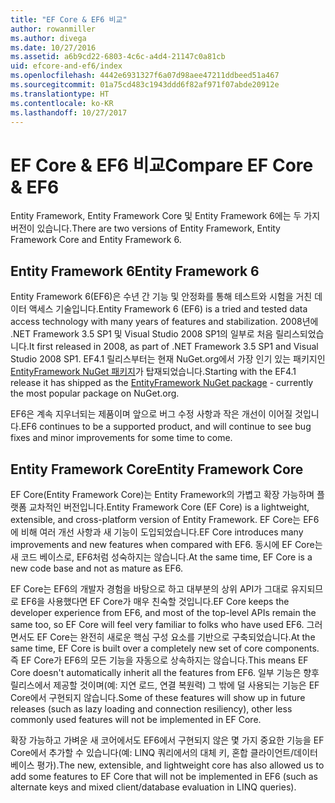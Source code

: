 ```yaml
---
title: "EF Core & EF6 비교"
author: rowanmiller
ms.author: divega
ms.date: 10/27/2016
ms.assetid: a6b9cd22-6803-4c6c-a4d4-21147c0a81cb
uid: efcore-and-ef6/index
ms.openlocfilehash: 4442e6931327f6a07d98aee47211ddbeed51a467
ms.sourcegitcommit: 01a75cd483c1943ddd6f82af971f07abde20912e
ms.translationtype: HT
ms.contentlocale: ko-KR
ms.lasthandoff: 10/27/2017
---
```

# <a name="compare-ef-core--ef6"></a><span data-ttu-id="8b6b1-102">EF Core & EF6 비교</span><span class="sxs-lookup"><span data-stu-id="8b6b1-102">Compare EF Core & EF6</span></span>

<span data-ttu-id="8b6b1-103">Entity Framework, Entity Framework Core 및 Entity Framework 6에는 두 가지 버전이 있습니다.</span><span class="sxs-lookup"><span data-stu-id="8b6b1-103">There are two versions of Entity Framework, Entity Framework Core and Entity Framework 6.</span></span>

## <a name="entity-framework-6"></a><span data-ttu-id="8b6b1-104">Entity Framework 6</span><span class="sxs-lookup"><span data-stu-id="8b6b1-104">Entity Framework 6</span></span>

<span data-ttu-id="8b6b1-105">Entity Framework 6(EF6)은 수년 간 기능 및 안정화를 통해 테스트와 시험을 거친 데이터 액세스 기술입니다.</span><span class="sxs-lookup"><span data-stu-id="8b6b1-105">Entity Framework 6 (EF6) is a tried and tested data access technology with many years of features and stabilization.</span></span> <span data-ttu-id="8b6b1-106">2008년에 .NET Framework 3.5 SP1 및 Visual Studio 2008 SP1의 일부로 처음 릴리스되었습니다.</span><span class="sxs-lookup"><span data-stu-id="8b6b1-106">It first released in 2008, as part of .NET Framework 3.5 SP1 and Visual Studio 2008 SP1.</span></span> <span data-ttu-id="8b6b1-107">EF4.1 릴리스부터는 현재 NuGet.org에서 가장 인기 있는 패키지인 [EntityFramework NuGet 패키지](https://www.nuget.org/packages/EntityFramework/)가 탑재되었습니다.</span><span class="sxs-lookup"><span data-stu-id="8b6b1-107">Starting with the EF4.1 release it has shipped as the [EntityFramework NuGet package](https://www.nuget.org/packages/EntityFramework/) - currently the most popular package on NuGet.org.</span></span>

<span data-ttu-id="8b6b1-108">EF6은 계속 지우너되는 제품이며 앞으로 버그 수정 사항과 작은 개선이 이어질 것입니다.</span><span class="sxs-lookup"><span data-stu-id="8b6b1-108">EF6 continues to be a supported product, and will continue to see bug fixes and minor improvements for some time to come.</span></span>

## <a name="entity-framework-core"></a><span data-ttu-id="8b6b1-109">Entity Framework Core</span><span class="sxs-lookup"><span data-stu-id="8b6b1-109">Entity Framework Core</span></span>

<span data-ttu-id="8b6b1-110">EF Core(Entity Framework Core)는 Entity Framework의 가볍고 확장 가능하며 플랫폼 교차적인 버전입니다.</span><span class="sxs-lookup"><span data-stu-id="8b6b1-110">Entity Framework Core (EF Core) is a lightweight, extensible, and cross-platform version of Entity Framework.</span></span> <span data-ttu-id="8b6b1-111">EF Core는 EF6에 비해 여러 개선 사항과 새 기능이 도입되었습니다.</span><span class="sxs-lookup"><span data-stu-id="8b6b1-111">EF Core introduces many improvements and new features when compared with EF6.</span></span> <span data-ttu-id="8b6b1-112">동시에 EF Core는 새 코드 베이스로, EF6처럼 성숙하지는 않습니다.</span><span class="sxs-lookup"><span data-stu-id="8b6b1-112">At the same time, EF Core is a new code base and not as mature as EF6.</span></span>

<span data-ttu-id="8b6b1-113">EF Core는 EF6의 개발자 경험을 바탕으로 하고 대부분의 상위 API가 그대로 유지되므로 EF6을 사용했다면 EF Core가 매우 친숙할 것입니다.</span><span class="sxs-lookup"><span data-stu-id="8b6b1-113">EF Core keeps the developer experience from EF6, and most of the top-level APIs remain the same too, so EF Core will feel very familiar to folks who have used EF6.</span></span> <span data-ttu-id="8b6b1-114">그러면서도 EF Core는 완전히 새로운 핵심 구성 요소를 기반으로 구축되었습니다.</span><span class="sxs-lookup"><span data-stu-id="8b6b1-114">At the same time, EF Core is built over a completely new set of core components.</span></span> <span data-ttu-id="8b6b1-115">즉 EF Core가 EF6의 모든 기능을 자동으로 상속하지는 않습니다.</span><span class="sxs-lookup"><span data-stu-id="8b6b1-115">This means EF Core doesn't automatically inherit all the features from EF6.</span></span> <span data-ttu-id="8b6b1-116">일부 기능은 향후 릴리스에서 제공할 것이며(예: 지연 로드, 연결 복원력) 그 밖에 덜 사용되는 기능은 EF Core에서 구현되지 않습니다.</span><span class="sxs-lookup"><span data-stu-id="8b6b1-116">Some of these features will show up in future releases (such as lazy loading and connection resiliency), other less commonly used features will not be implemented in EF Core.</span></span>

<span data-ttu-id="8b6b1-117">확장 가능하고 가벼운 새 코어에서도 EF6에서 구현되지 않은 몇 가지 중요한 기능을 EF Core에서 추가할 수 있습니다(예: LINQ 쿼리에서의 대체 키, 혼합 클라이언트/데이터베이스 평가).</span><span class="sxs-lookup"><span data-stu-id="8b6b1-117">The new, extensible, and lightweight core has also allowed us to add some features to EF Core that will not be implemented in EF6 (such as alternate keys and mixed client/database evaluation in LINQ queries).</span></span>
